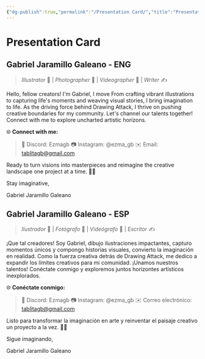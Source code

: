 ```yaml
---
{"dg-publish":true,"permalink":"/Presentation Card/","title":"Presentation card","created":"2023-08-04T13:24:13.199-05:00","updated":"2023-08-04T13:42:23.357-05:00"}
---
```



# Presentation Card

## Gabriel Jaramillo Galeano - ENG

> *Illustrator* 🎨 | *Photographer* 📸 | *Videographer* 🎥 | *Writer* ✍️

Hello, fellow creators! I'm Gabriel, I move From crafting vibrant illustrations to capturing life's moments and weaving visual stories, I bring imagination to life. As the driving force behind Drawing Attack, I thrive on pushing creative boundaries for my community. Let's channel our talents together! Connect with me to explore uncharted artistic horizons. 

🌐 **Connect with me:**

> 💬 Discord: Ezmagb
> 📷 Instagram: @ezma_gb
> ✉️ Email: tablitagb@gmail.com

Ready to turn visions into masterpieces and reimagine the creative landscape one project at a time. 🎨🚀

Stay imaginative,

Gabriel Jaramillo Galeano

## Gabriel Jaramillo Galeano - ESP

> *Ilustrador* 🎨 | *Fotógrafo* 📸 | *Videógrafo* 🎥 | *Escritor* ✍️

¡Que tal creadores! Soy Gabriel, dibujo ilustraciones impactantes, capturo momentos únicos y compongo historias visuales, convierto la imaginación en realidad. Como la fuerza creativa detrás de Drawing Attack, me dedico a expandir los límites creativos para mi comunidad. ¡Unamos nuestros talentos! Conéctate conmigo y exploremos juntos horizontes artísticos inexplorados.

🌐 **Conéctate conmigo:**

> 💬 Discord: Ezmagb
> 📷 Instagram: @ezma_gb
> ✉️ Correo electrónico: tablitagb@gmail.com

Listo para transformar la imaginación en arte y reinventar el paisaje creativo un proyecto a la vez. 🎨🚀

Sigue imaginando,

Gabriel Jaramillo Galeano
